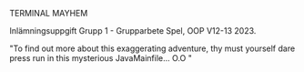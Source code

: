 TERMINAL MAYHEM
 
Inlämningsuppgift Grupp 1 - Grupparbete Spel, OOP V12-13 2023.
         
         
         
         
         
"To find out more about this exaggerating adventure, thy must yourself dare press run in this mysterious JavaMainfile... O.O "
